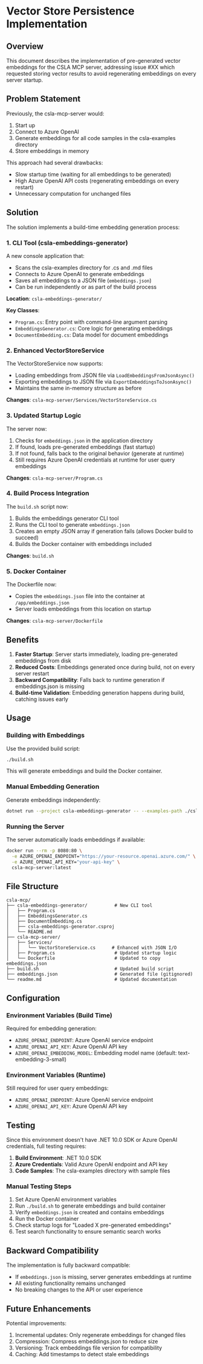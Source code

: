 # Vector Store Persistence Implementation

## Overview

This document describes the implementation of pre-generated vector embeddings for the CSLA MCP server, addressing issue #XX which requested storing vector results to avoid regenerating embeddings on every server startup.

## Problem Statement

Previously, the csla-mcp-server would:
1. Start up
2. Connect to Azure OpenAI
3. Generate embeddings for all code samples in the csla-examples directory
4. Store embeddings in memory

This approach had several drawbacks:
- Slow startup time (waiting for all embeddings to be generated)
- High Azure OpenAI API costs (regenerating embeddings on every restart)
- Unnecessary computation for unchanged files

## Solution

The solution implements a build-time embedding generation process:

### 1. CLI Tool (csla-embeddings-generator)

A new console application that:
- Scans the csla-examples directory for .cs and .md files
- Connects to Azure OpenAI to generate embeddings
- Saves all embeddings to a JSON file (`embeddings.json`)
- Can be run independently or as part of the build process

**Location**: `csla-embeddings-generator/`

**Key Classes**:
- `Program.cs`: Entry point with command-line argument parsing
- `EmbeddingsGenerator.cs`: Core logic for generating embeddings
- `DocumentEmbedding.cs`: Data model for document embeddings

### 2. Enhanced VectorStoreService

The VectorStoreService now supports:
- Loading embeddings from JSON file via `LoadEmbeddingsFromJsonAsync()`
- Exporting embeddings to JSON file via `ExportEmbeddingsToJsonAsync()`
- Maintains the same in-memory structure as before

**Changes**: `csla-mcp-server/Services/VectorStoreService.cs`

### 3. Updated Startup Logic

The server now:
1. Checks for `embeddings.json` in the application directory
2. If found, loads pre-generated embeddings (fast startup)
3. If not found, falls back to the original behavior (generate at runtime)
4. Still requires Azure OpenAI credentials at runtime for user query embeddings

**Changes**: `csla-mcp-server/Program.cs`

### 4. Build Process Integration

The `build.sh` script now:
1. Builds the embeddings generator CLI tool
2. Runs the CLI tool to generate `embeddings.json`
3. Creates an empty JSON array if generation fails (allows Docker build to succeed)
4. Builds the Docker container with embeddings included

**Changes**: `build.sh`

### 5. Docker Container

The Dockerfile now:
- Copies the `embeddings.json` file into the container at `/app/embeddings.json`
- Server loads embeddings from this location on startup

**Changes**: `csla-mcp-server/Dockerfile`

## Benefits

1. **Faster Startup**: Server starts immediately, loading pre-generated embeddings from disk
2. **Reduced Costs**: Embeddings generated once during build, not on every server restart
3. **Backward Compatibility**: Falls back to runtime generation if embeddings.json is missing
4. **Build-time Validation**: Embedding generation happens during build, catching issues early

## Usage

### Building with Embeddings

Use the provided build script:

```bash
./build.sh
```

This will generate embeddings and build the Docker container.

### Manual Embedding Generation

Generate embeddings independently:

```bash
dotnet run --project csla-embeddings-generator -- --examples-path ./csla-examples --output ./embeddings.json
```

### Running the Server

The server automatically loads embeddings if available:

```bash
docker run --rm -p 8080:80 \
  -e AZURE_OPENAI_ENDPOINT="https://your-resource.openai.azure.com/" \
  -e AZURE_OPENAI_API_KEY="your-api-key" \
  csla-mcp-server:latest
```

## File Structure

```
csla-mcp/
├── csla-embeddings-generator/          # New CLI tool
│   ├── Program.cs
│   ├── EmbeddingsGenerator.cs
│   ├── DocumentEmbedding.cs
│   ├── csla-embeddings-generator.csproj
│   └── README.md
├── csla-mcp-server/
│   ├── Services/
│   │   └── VectorStoreService.cs      # Enhanced with JSON I/O
│   ├── Program.cs                      # Updated startup logic
│   └── Dockerfile                      # Updated to copy embeddings.json
├── build.sh                            # Updated build script
├── embeddings.json                     # Generated file (gitignored)
└── readme.md                           # Updated documentation

```

## Configuration

### Environment Variables (Build Time)

Required for embedding generation:
- `AZURE_OPENAI_ENDPOINT`: Azure OpenAI service endpoint
- `AZURE_OPENAI_API_KEY`: Azure OpenAI API key
- `AZURE_OPENAI_EMBEDDING_MODEL`: Embedding model name (default: text-embedding-3-small)

### Environment Variables (Runtime)

Still required for user query embeddings:
- `AZURE_OPENAI_ENDPOINT`: Azure OpenAI service endpoint
- `AZURE_OPENAI_API_KEY`: Azure OpenAI API key

## Testing

Since this environment doesn't have .NET 10.0 SDK or Azure OpenAI credentials, full testing requires:

1. **Build Environment**: .NET 10.0 SDK
2. **Azure Credentials**: Valid Azure OpenAI endpoint and API key
3. **Code Samples**: The csla-examples directory with sample files

### Manual Testing Steps

1. Set Azure OpenAI environment variables
2. Run `./build.sh` to generate embeddings and build container
3. Verify `embeddings.json` is created and contains embeddings
4. Run the Docker container
5. Check startup logs for "Loaded X pre-generated embeddings"
6. Test search functionality to ensure semantic search works

## Backward Compatibility

The implementation is fully backward compatible:
- If `embeddings.json` is missing, server generates embeddings at runtime
- All existing functionality remains unchanged
- No breaking changes to the API or user experience

## Future Enhancements

Potential improvements:
1. Incremental updates: Only regenerate embeddings for changed files
2. Compression: Compress embeddings.json to reduce size
3. Versioning: Track embeddings file version for compatibility
4. Caching: Add timestamps to detect stale embeddings
